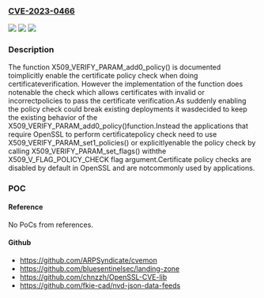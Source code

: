 ### [CVE-2023-0466](https://cve.mitre.org/cgi-bin/cvename.cgi?name=CVE-2023-0466)
![](https://img.shields.io/static/v1?label=Product&message=OpenSSL&color=blue)
![](https://img.shields.io/static/v1?label=Version&message=3.1.0%3C%203.1.1%20&color=brighgreen)
![](https://img.shields.io/static/v1?label=Vulnerability&message=improper%20certificate%20validation&color=brighgreen)

### Description

The function X509_VERIFY_PARAM_add0_policy() is documented toimplicitly enable the certificate policy check when doing certificateverification. However the implementation of the function does notenable the check which allows certificates with invalid or incorrectpolicies to pass the certificate verification.As suddenly enabling the policy check could break existing deployments it wasdecided to keep the existing behavior of the X509_VERIFY_PARAM_add0_policy()function.Instead the applications that require OpenSSL to perform certificatepolicy check need to use X509_VERIFY_PARAM_set1_policies() or explicitlyenable the policy check by calling X509_VERIFY_PARAM_set_flags() withthe X509_V_FLAG_POLICY_CHECK flag argument.Certificate policy checks are disabled by default in OpenSSL and are notcommonly used by applications.

### POC

#### Reference
No PoCs from references.

#### Github
- https://github.com/ARPSyndicate/cvemon
- https://github.com/bluesentinelsec/landing-zone
- https://github.com/chnzzh/OpenSSL-CVE-lib
- https://github.com/fkie-cad/nvd-json-data-feeds

